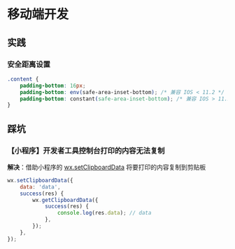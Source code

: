 # 移动端开发

## 实践

### 安全距离设置

```css title="例如 iphone X 底部有安全距离区，以内边距为例的样式配置"
.content {
    padding-bottom: 16px;
    padding-bottom: env(safe-area-inset-bottom); /* 兼容 IOS < 11.2 */
    padding-bottom: constant(safe-area-inset-bottom); /* 兼容 IOS > 11.2 */
}
```

## 踩坑

### 【小程序】开发者工具控制台打印的内容无法复制

**解决**：借助小程序的 [wx.setClipboardData](https://developers.weixin.qq.com/miniprogram/dev/api/device/clipboard/wx.setClipboardData.html) 将要打印的内容复制到剪贴板

```javascript
wx.setClipboardData({
    data: 'data',
    success(res) {
        wx.getClipboardData({
            success(res) {
                console.log(res.data); // data
            },
        });
    },
});
```
